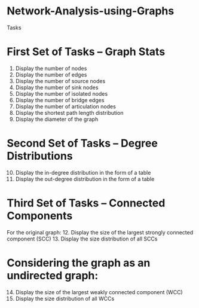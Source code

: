 # Network-Analysis-using-Graphs
Tasks
# First Set of Tasks – Graph Stats

1. Display the number of nodes 
2. Display the number of edges
3. Display the number of source nodes
4. Display the number of sink nodes
5. Display the number of isolated nodes
6. Display the number of bridge edges 
7. Display the number of articulation nodes 
8. Display the shortest path length distribution 
9. Display the diameter of the graph 

# Second Set of Tasks – Degree Distributions
10. Display the in-degree distribution in the form of a table
11. Display the out-degree distribution in the form of a table 

# Third Set of Tasks – Connected Components
For the original graph:
12. Display the size of the largest strongly connected component (SCC) 
13. Display the size distribution of all SCCs

# Considering the graph as an undirected graph:
14. Display the size of the largest weakly connected component (WCC) 
15. Display the size distribution of all WCCs
